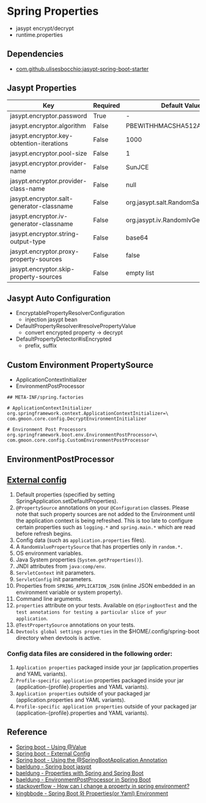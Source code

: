 # Spring Properties

- jasypt encrypt/decrypt
- runtime.properties

## Dependencies

- [com.github.ulisesbocchio:jasypt-spring-boot-starter](https://github.com/ulisesbocchio/jasypt-spring-boot)

## Jasypt Properties

|Key|Required|Default Value|
|---|---|---|
|jasypt.encryptor.password|True|-|
|jasypt.encryptor.algorithm|False|PBEWITHHMACSHA512ANDAES_256|
|jasypt.encryptor.key-obtention-iterations|False|1000|
|jasypt.encryptor.pool-size|False|1|
|jasypt.encryptor.provider-name|False|SunJCE|
|jasypt.encryptor.provider-class-name|False|null|
|jasypt.encryptor.salt-generator-classname|False|org.jasypt.salt.RandomSaltGenerator|
|jasypt.encryptor.iv-generator-classname|False|org.jasypt.iv.RandomIvGenerator|
|jasypt.encryptor.string-output-type|False|base64|
|jasypt.encryptor.proxy-property-sources|False|false|
|jasypt.encryptor.skip-property-sources|False|empty list|

## Jasypt Auto Configuration

- EncryptablePropertyResolverConfiguration
  - injection jasypt bean
- DefaultPropertyResolver#resolvePropertyValue
  - convert encrypted property -> decrypt
- DefaultPropertyDetector#isEncrypted
  - prefix, suffix

## Custom Environment PropertySource

- ApplicationContextInitializer
- EnvironmentPostProcessor

```text
## META-INF/spring.factories

# ApplicationContextInitializer
org.springframework.context.ApplicationContextInitializer=\
com.gmoon.core.config.DecryptEnvironmentInitializer

# Environment Post Processors
org.springframework.boot.env.EnvironmentPostProcessor=\
com.gmoon.core.config.CustomEnvironmentPostProcessor
```

## EnvironmentPostProcessor

## [External config](https://docs.spring.io/spring-boot/docs/2.7.0/reference/htmlsingle/#features.external-config)

1. Default properties (specified by setting SpringApplication.setDefaultProperties).
2. `@PropertySource` annotations on your `@Configuration` classes. Please note that such property sources are not added to the Environment until the application context is being refreshed. This is too late to configure certain properties such as `logging.*` and `spring.main.*` which are read before refresh begins.
3. Config data (such as `application.properties` files).
4. A `RandomValuePropertySource` that has properties only in `random.*.`
5. OS environment variables.
6. Java System properties (`System.getProperties()`).
7. JNDI attributes from `java:comp/env`.
8. `ServletContext` init parameters.
9. `ServletConfig` init parameters.
10. Properties from `SPRING_APPLICATION_JSON` (inline JSON embedded in an environment variable or system property).
11. Command line arguments.
12. `properties` attribute on your tests. Available on `@SpringBootTest` and the `test annotations for testing a particular slice of your application`. 
13. `@TestPropertySource` annotations on your tests.
14. `Devtools global settings properties` in the $HOME/.config/spring-boot directory when devtools is active.

### Config data files are considered in the following order:

1. `Application properties` packaged inside your jar (application.properties and YAML variants).
2. `Profile-specific application` properties packaged inside your jar (application-{profile}.properties and YAML variants).
3. `Application properties` outside of your packaged jar (application.properties and YAML variants).
4. `Profile-specific application properties` outside of your packaged jar (application-{profile}.properties and YAML variants).

## Reference

- [Spring boot - Using @Value](https://docs.spring.io/spring-framework/docs/current/reference/html/core.html#beans-value-annotations)
- [Spring boot - External Config](https://docs.spring.io/spring-boot/docs/2.7.0/reference/htmlsingle/#features.external-config)
- [Spring boot - Using the @SpringBootApplication Annotation](https://docs.spring.io/spring-boot/docs/2.0.x/reference/html/using-boot-using-springbootapplication-annotation.html#using-boot-using-springbootapplication-annotation)
- [baeldung - Spring boot jasypt](https://www.baeldung.com/spring-boot-jasypt)
- [baeldung - Properties with Spring and Spring Boot](https://www.baeldung.com/properties-with-spring)
- [baeldung - EnvironmentPostProcessor in Spring Boot](https://www.baeldung.com/spring-boot-environmentpostprocessor)
- [stackoverflow - How can I change a property in spring environment?](https://stackoverflow.com/questions/34886567/how-can-i-change-a-property-in-spring-environment)
- [kingbbode - Spring Boot 와 Properties(or Yaml) Environment](https://blog.kingbbode.com/39)
